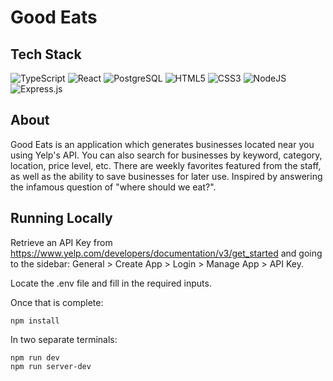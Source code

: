 <h1> Good Eats </h1>

## Tech Stack
  ![TypeScript](https://img.shields.io/badge/TypeScript-007ACC?style=for-the-badge&logo=typescript&logoColor=white)
  ![React](https://img.shields.io/badge/react-%2320232a.svg?style=for-the-badge&logo=react&logoColor=%2361DAFB)
  ![PostgreSQL](https://img.shields.io/badge/PostgreSQL-316192?style=for-the-badge&logo=postgresql&logoColor=white)
  ![HTML5](https://img.shields.io/badge/html5-%23E34F26.svg?style=for-the-badge&logo=html5&logoColor=white)
  ![CSS3](https://img.shields.io/badge/css3-%231572B6.svg?style=for-the-badge&logo=css3&logoColor=white)
  ![NodeJS](https://img.shields.io/badge/node.js-6DA55F?style=for-the-badge&logo=node.js&logoColor=white)
  ![Express.js](https://img.shields.io/badge/express.js-%23404d59.svg?style=for-the-badge&logo=express&logoColor=%2361DAFB)

## About
Good Eats is an application which generates businesses located near you using Yelp's API. You can also search for businesses by keyword, category, location, price level, etc. There are weekly favorites featured from the staff, as well as the ability to save businesses for later use. Inspired by answering the infamous question of "where should we eat?".



## Running Locally
Retrieve an API Key from https://www.yelp.com/developers/documentation/v3/get_started and going to the sidebar: General > Create App > Login > Manage App > API Key.

Locate the .env file and fill in the required inputs.

Once that is complete:
```
npm install
```
In two separate terminals:
```
npm run dev
npm run server-dev
```